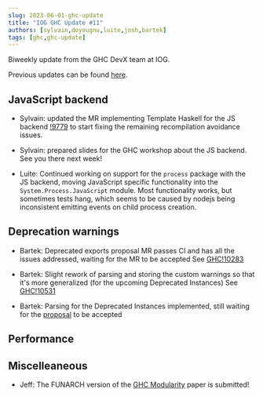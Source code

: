 ```yaml
---
slug: 2023-06-01-ghc-update
title: "IOG GHC Update #11"
authors: [sylvain,doyougnu,luite,josh,bartek]
tags: [ghc,ghc-update]
---
```


Biweekly update from the GHC DevX team at IOG.

Previous updates can be found [here](https://engineering.iog.io/tags/ghc-update).

## JavaScript backend

- Sylvain: updated the MR implementing Template Haskell for the JS backend
  [!9779](https://gitlab.haskell.org/ghc/ghc/-/merge_requests/9779) to start
  fixing the remaining recompilation avoidance issues.

- Sylvain: prepared slides for the GHC workshop about the JS backend. See you
  there next week!

- Luite: Continued working on support for the `process` package with the JS backend,
  moving JavaScript specific functionality into the `System.Process.JavaScript` module.
  Most functionality works, but sometimes tests hang, which seems to be caused by
  nodejs being inconsistent emitting events on child process creation.

## Deprecation warnings

- Bartek: Deprecated exports proposal MR passes CI and has all the issues addressed, waiting for the MR to be accepted
See [GHC!10283](https://gitlab.haskell.org/ghc/ghc/-/merge_requests/10283)

- Bartek: Slight rework of parsing and storing the custom warnings so that it's more generalized (for the upcoming Deprecated Instances)
See [GHC!10531](https://gitlab.haskell.org/ghc/ghc/-/merge_requests/10531)

- Bartek: Parsing for the Deprecated Instances implemented, still waiting for the [proposal](https://github.com/ghc-proposals/ghc-proposals/pull/575) to be accepted

## Performance

## Miscelleaneous
- Jeff: The FUNARCH version of the [GHC Modularity](https://hsyl20.fr/home/files/papers/2022-ghc-modularity.pdf) paper is submitted!

